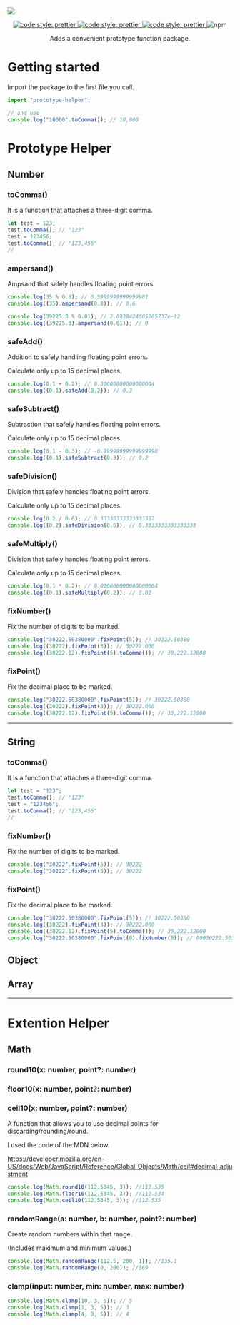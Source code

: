 <img src="https://capsule-render.vercel.app/api?type=waving&color=343a40&height=210&section=header&text=Typescript Prototype Helper&fontSize=50&fontAlignY=35&fontColor=adb5bd" />
<!-- <h1 align="center">Typescript Prototype Helper</h1> -->

<p align="center">
 <a href="https://github.com/prettier/prettier">
    <img alt="code style: prettier" src="https://img.shields.io/badge/code_style-prettier-ff69b4.svg?style=for-the-badge">
  </a>
 <a href="https://www.npmjs.com/package/prototype-helper">
    <img alt="code style: prettier" src="https://img.shields.io/npm/v/prototype-helper.svg?style=for-the-badge">
  </a>
 <a href="https://github.com/k22pr/prototype-helper/blob/master/LICENSE">
    <img alt="code style: prettier" src="https://img.shields.io/github/license/mashape/apistatus.svg?style=for-the-badge">
  </a>
  <img alt="npm" src="https://img.shields.io/npm/dm/prototype-helper?style=for-the-badge">
  <!-- <img alt="AppVeyor tests (compact)" src="https://img.shields.io/appveyor/tests/k22pr/prototype-helper?compact_message&style=for-the-badge"> -->
  
</p>
<p align="center">
Adds a convenient prototype function package.
</p>

# Getting started

Import the package to the first file you call.

```js
import "prototype-helper";

// and use
console.log("10000".toComma()); // 10,000
```

# Prototype Helper

## Number

### toComma()

It is a function that attaches a three-digit comma.

```ts
let test = 123;
test.toComma(); // "123"
test = 123456;
test.toComma(); // "123,456"
//
```

### ampersand()

Ampsand that safely handles floating point errors.

```ts
console.log(35 % 0.8); // 0.5999999999999981
console.log((35).ampersand(0.8)); // 0.6

console.log(39225.3 % 0.01); // 2.0938424605265737e-12
console.log((39225.3).ampersand(0.01)); // 0
```

### safeAdd()

Addition to safely handling floating point errors.

Calculate only up to 15 decimal places.

```ts
console.log(0.1 + 0.2); // 0.30000000000000004
console.log((0.1).safeAdd(0.2)); // 0.3
```

### safeSubtract()

Subtraction that safely handles floating point errors.

Calculate only up to 15 decimal places.

```ts
console.log(0.1 - 0.3); // -0.19999999999999998
console.log((0.1).safeSubtract(0.3)); // 0.2
```

### safeDivision()

Division that safely handles floating point errors.

Calculate only up to 15 decimal places.

```ts
console.log(0.2 / 0.6); // 0.33333333333333337
console.log((0.2).safeDivision(0.6)); // 0.3333333333333333
```

### safeMultiply()

Division that safely handles floating point errors.

Calculate only up to 15 decimal places.

```ts
console.log(0.1 * 0.2); // 0.020000000000000004
console.log((0.1).safeMultiply(0.2)); // 0.02
```

### fixNumber()

Fix the number of digits to be marked.

```ts
console.log("30222.50380000".fixPoint(5)); // 30222.50380
console.log((30222).fixPoint(3)); // 30222.000
console.log((30222.12).fixPoint(5).toComma()); // 30,222.12000
```

### fixPoint()

Fix the decimal place to be marked.

```ts
console.log("30222.50380000".fixPoint(5)); // 30222.50380
console.log((30222).fixPoint(3)); // 30222.000
console.log((30222.12).fixPoint(5).toComma()); // 30,222.12000
```

---

## String

### toComma()

It is a function that attaches a three-digit comma.

```ts
let test = "123";
test.toComma(); // "123"
test = "123456";
test.toComma(); // "123,456"
//
```

### fixNumber()

Fix the number of digits to be marked.

```ts
console.log("30222".fixPoint(5)); // 30222
console.log("30222".fixPoint(5)); // 30222
```

### fixPoint()

Fix the decimal place to be marked.

```ts
console.log("30222.50380000".fixPoint(5)); // 30222.50380
console.log((30222).fixPoint(3)); // 30222.000
console.log((30222.12).fixPoint(5).toComma()); // 30,222.12000
console.log("30222.50380000".fixPoint(8).fixNumber(8)); // 00030222.50380000
```

## Object

## Array

---

# Extention Helper

## Math

### round10(x: number, point?: number)

### floor10(x: number, point?: number)

### ceil10(x: number, point?: number)

A function that allows you to use decimal points for discarding/rounding/round.

I used the code of the MDN below.

https://developer.mozilla.org/en-US/docs/Web/JavaScript/Reference/Global_Objects/Math/ceil#decimal_adjustment

```ts
console.log(Math.round10(112.5345, 3)); //112.535
console.log(Math.floor10(112.5345, 3)); //112.534
console.log(Math.ceil10(112.5345, 3)); //112.535
```

### randomRange(a: number, b: number, point?: number)

Create random numbers within that range.

(Includes maximum and minimum values.)

```ts
console.log(Math.randomRange(112.5, 200, 1)); //135.1
console.log(Math.randomRange(0, 200)); //169
```

### clamp(input: number, min: number, max: number)

```ts
console.log(Math.clamp(10, 3, 5)); // 5
console.log(Math.clamp(1, 3, 5)); // 3
console.log(Math.clamp(4, 3, 5)); // 4
```

